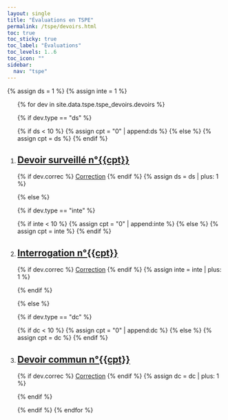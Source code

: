 ```yaml
---
layout: single
title: "Évaluations en TSPE"
permalink: /tspe/devoirs.html
toc: true
toc_sticky: true
toc_label: "Évaluations"
toc_levels: 1..6
toc_icon: ""
sidebar:
  nav: "tspe"
---
```


{% assign ds = 1 %}
{% assign inte = 1 %}

<ol>
{% for dev in site.data.tspe.tspe_devoirs.devoirs %}

{% if dev.type == "ds" %}

{% if ds < 10 %}
{% assign cpt = "0" | append:ds %}
{% else %}
{% assign cpt = ds %}
{% endif %}
<li id="{{dev.type}}_{{cpt}}">
<h2 class="mycss" id="devoirs_{{cpt}}"><a href="../_pages/tspe/devoirs/tspe-ds{{cpt}}.pdf">Devoir surveillé n°{{cpt}}</a></h2>
</li>
{% if dev.correc %}
<a href="../_pages/tspe/devoirs/tspe-correcds{{cpt}}.pdf">Correction</a>
{% endif %}
{% assign ds = ds | plus: 1 %}

{% else %}

{% if dev.type == "inte" %}

{% if inte < 10 %}
{% assign cpt = "0" | append:inte %}
{% else %}
{% assign cpt = inte %}
{% endif %}
<li id="{{dev.type}}_{{cpt}}">
<h2 class="mycss" id="devoirs_{{cpt}}"><a href="../_pages/tspe/devoirs/tspe-inte{{cpt}}.pdf">Interrogation n°{{cpt}}</a></h2>
</li>
{% if dev.correc %}
<a href="../_pages/tspe/devoirs/tspe-correcinte{{cpt}}.pdf">Correction</a>
{% endif %}
{% assign inte = inte | plus: 1 %}

{% endif %}

{% else %}

{% if dev.type == "dc" %}

{% if dc < 10 %}
{% assign cpt = "0" | append:dc %}
{% else %}
{% assign cpt = dc %}
{% endif %}
<li id="{{dev.type}}_{{cpt}}">
<h2 class="mycss" id="devoirs_{{cpt}}"><a href="../_pages/tspe/devoirs/tspe-dc{{cpt}}.pdf">Devoir commun n°{{cpt}}</a></h2>
</li>
{% if dev.correc %}
<a href="../_pages/tspe/devoirs/tspe-correcdc{{cpt}}.pdf">Correction</a>
{% endif %}
{% assign dc = dc | plus: 1 %}

{% endif %}

{% endif %}
{% endfor %}
</ol>

